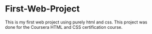 # First-Web-Project
This is my first web project using purely html and css. This project was done for the Coursera HTML and CSS certification course.

